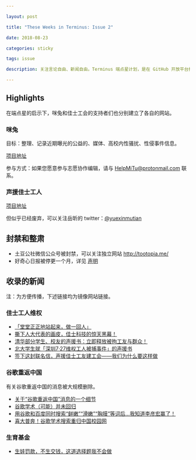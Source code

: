 ```yaml
---

layout: post

title: "These Weeks in Terminus: Issue 2"

date: 2018-08-23

categories: sticky

tags: issue

description: 关注言论自由、新闻自由。Terminus 端点星计划，是在 GitHub 开放平台搭建的一个站点，以去中心化的方式备份微信、微博等平台被删文章。

---
```


## Highlights

在端点星的启示下，咪兔和佳士工会的支持者们也分别建立了各自的网站。

### 咪兔

目标：整理、记录近期曝光的公益的、媒体、高校内性骚扰、性侵事件信息。

[项目地址](https://github.com/NGOMeToo/NGOMeToo.github.io)

参与方式：如果您愿意参与志愿协作编辑，请与 <a href="mailto:HelpMiTu@protonmail.com">HelpMiTu@protonmail.com</a> 联系。

### 声援佳士工人

[项目地址](https://github.com/shengyuangongyou/shengyuangongyou.github.io)

但似乎已经废弃，可以关注岳昕的 twitter：[@yuexinmutian](https://twitter.com/yuexinmutian)

## 封禁和整肃

* 土豆公社微信公众号被封禁，可以关注独立网站 <http://tootopia.me/>
* 好奇心日报被停更一个月，详见 [声明](https://www.qdaily.com/statement.html)

## 收录的新闻

注：为方便传播，下述链接均为镜像网站链接。

### 佳士工人维权

* [「堂堂正正地站起来，做一回人」](https://no404more.github.io/Terminus/archive/2018/07/29/tang-tang-zheng-zheng.html)
* [撕下人大代表的画皮，佳士科技的惊天黑幕！](https://no404more.github.io/Terminus/archive/2018/07/31/si-xia-ren-da-dai-biao.html)
* [清华部分学生、校友的声援书：立即释放被拘工友与群众！](https://no404more.github.io/Terminus/archive/2018/07/30/qing-hua-sheng-yuan.html)
* [北大学生就「深圳7·27维权工人被捕事件」的声援书](https://no404more.github.io/Terminus/archive/2018/07/29/bei-da-sheng-yuan-gong-ren.html)
* [签下这封联名信，声援佳士工友建工会——我们为什么要这样做](https://no404more.github.io/Terminus/archive/2018/07/24/support-workers.html)

### 谷歌重返中国

有关谷歌重返中国的消息被大规模删除。

* [关于“谷歌重返中国”消息的一个细节](https://no404more.github.io/Terminus/archive/2018/08/09/Google-China.html)
* [谷歌学术（可能）并未回归](http://wechatscope.jmsc.hku.hk:8000/html?fn=gh_114e76fd6e5d_2018-08-09_2247502286_npkhoUPK1I.y.tar.gz)
* [用谷歌和百度同时搜索“鲜嫩”“滑嫩”“胸膜”等词后…我知道李彦宏赢了！](http://wechatscope.jmsc.hku.hk:8000/html?fn=gh_3f9203662dc6_2018-08-10_2247484846_l7Hq2ADLMj.y.tar.gz)
* [喜大普奔！谷歌学术搜索重归中国校园网](http://wechatscope.jmsc.hku.hk:8000/html?fn=gh_108f2a2a27f4_2018-08-10_2652024313_0xsFeljzgq.y.tar.gz)

### 生育基金

* [生娃罚款，不生交钱，这道选择题我不会做](https://no404more.github.io/Terminus/archive/2018/08/17/no-answer.html)
